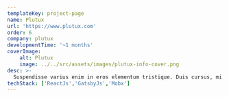 ```yaml
---
templateKey: project-page
name: Plutux
url: 'https://www.plutux.com'
order: 6
company: plutux
developmentTime: '~1 months'
coverImage:
    alt: Plutux
    image: ../../src/assets/images/plutux-info-cover.png
desc: >-
  Suspendisse varius enim in eros elementum tristique. Duis cursus, mi quis viverra ornare, eros dolor interdum nulla.
techStack: ['ReactJs','GatsbyJs','Mobx']
---
```

